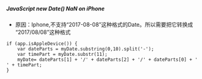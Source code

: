 ##### JavaScript new Date() NaN on iPhone

- 原因：Iphone,不支持“2017-08-08”这种格式的Date。所以需要把它转换成 “2017/08/08”这种格式

```
if (app.isAppleDevice()) {
    var dateParts = myDate.substring(0,10).split('-');
    var timePart = myDate.substr(11);
    myDate= dateParts[1] + '/' + dateParts[2] + '/' + dateParts[0] + ' ' + timePart;
}
```